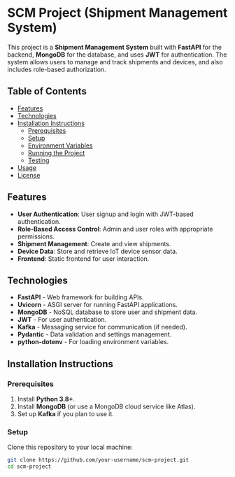 # SCM Project (Shipment Management System)

This project is a **Shipment Management System** built with **FastAPI** for the backend, **MongoDB** for the database, and uses **JWT** for authentication. The system allows users to manage and track shipments and devices, and also includes role-based authorization.

## Table of Contents
- [Features](#features)
- [Technologies](#technologies)
- [Installation Instructions](#installation-instructions)
  - [Prerequisites](#prerequisites)
  - [Setup](#setup)
  - [Environment Variables](#environment-variables)
  - [Running the Project](#running-the-project)
  - [Testing](#testing)
- [Usage](#usage)
- [License](#license)

## Features
- **User Authentication**: User signup and login with JWT-based authentication.
- **Role-Based Access Control**: Admin and user roles with appropriate permissions.
- **Shipment Management**: Create and view shipments.
- **Device Data**: Store and retrieve IoT device sensor data.
- **Frontend**: Static frontend for user interaction.

## Technologies
- **FastAPI** - Web framework for building APIs.
- **Uvicorn** - ASGI server for running FastAPI applications.
- **MongoDB** - NoSQL database to store user and shipment data.
- **JWT** - For user authentication.
- **Kafka** - Messaging service for communication (if needed).
- **Pydantic** - Data validation and settings management.
- **python-dotenv** - For loading environment variables.

## Installation Instructions

### Prerequisites
1. Install **Python 3.8+**.
2. Install **MongoDB** (or use a MongoDB cloud service like Atlas).
3. Set up **Kafka** if you plan to use it.

### Setup

Clone this repository to your local machine:

```bash
git clone https://github.com/your-username/scm-project.git
cd scm-project

